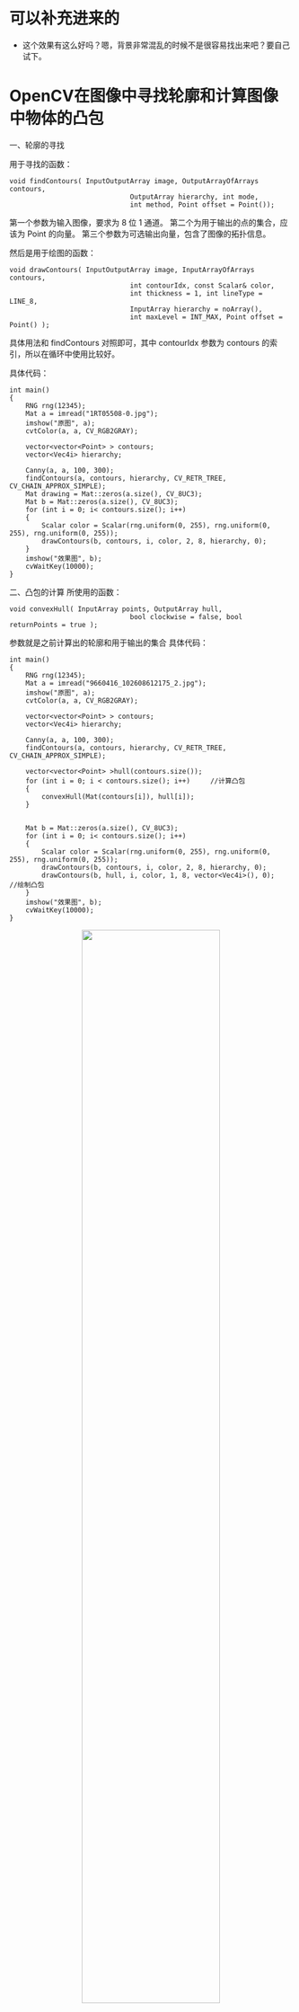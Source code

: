 
# 可以补充进来的

- 这个效果有这么好吗？嗯，背景非常混乱的时候不是很容易找出来吧？要自己试下。


# OpenCV在图像中寻找轮廓和计算图像中物体的凸包



一、轮廓的寻找


用于寻找的函数：

```
void findContours( InputOutputArray image, OutputArrayOfArrays contours,
​                              OutputArray hierarchy, int mode,
​                              int method, Point offset = Point());
```

第一个参数为输入图像，要求为 8 位 1 通道。
第二个为用于输出的点的集合，应该为 Point 的向量。
第三个参数为可选输出向量，包含了图像的拓扑信息。

然后是用于绘图的函数：

```
void drawContours( InputOutputArray image, InputArrayOfArrays contours,
​                              int contourIdx, const Scalar& color,
​                              int thickness = 1, int lineType = LINE_8,
​                              InputArray hierarchy = noArray(),
​                              int maxLevel = INT_MAX, Point offset = Point() );
```

具体用法和 findContours 对照即可，其中 contourIdx 参数为 contours 的索引，所以在循环中使用比较好。

具体代码：

```
int main()
{
​    RNG rng(12345);
​    Mat a = imread("1RT05508-0.jpg");
​    imshow("原图", a);
​    cvtColor(a, a, CV_RGB2GRAY);

    vector<vector<Point> > contours;
    vector<Vec4i> hierarchy;

    Canny(a, a, 100, 300);
    findContours(a, contours, hierarchy, CV_RETR_TREE, CV_CHAIN_APPROX_SIMPLE);
    Mat drawing = Mat::zeros(a.size(), CV_8UC3);
    Mat b = Mat::zeros(a.size(), CV_8UC3);
    for (int i = 0; i< contours.size(); i++)
    {
        Scalar color = Scalar(rng.uniform(0, 255), rng.uniform(0, 255), rng.uniform(0, 255));
        drawContours(b, contours, i, color, 2, 8, hierarchy, 0);
    }
    imshow("效果图", b);
    cvWaitKey(10000);
}
```


二、凸包的计算
所使用的函数：


```
void convexHull( InputArray points, OutputArray hull,
​                              bool clockwise = false, bool returnPoints = true );
```



参数就是之前计算出的轮廓和用于输出的集合
具体代码：



```
int main()
{
​    RNG rng(12345);
​    Mat a = imread("9660416_102608612175_2.jpg");
​    imshow("原图", a);
​    cvtColor(a, a, CV_RGB2GRAY);

    vector<vector<Point> > contours;
    vector<Vec4i> hierarchy;

    Canny(a, a, 100, 300);
    findContours(a, contours, hierarchy, CV_RETR_TREE, CV_CHAIN_APPROX_SIMPLE);

    vector<vector<Point> >hull(contours.size());
    for (int i = 0; i < contours.size(); i++)     //计算凸包
    {
        convexHull(Mat(contours[i]), hull[i]);
    }


    Mat b = Mat::zeros(a.size(), CV_8UC3);
    for (int i = 0; i< contours.size(); i++)
    {
        Scalar color = Scalar(rng.uniform(0, 255), rng.uniform(0, 255), rng.uniform(0, 255));
        drawContours(b, contours, i, color, 2, 8, hierarchy, 0);
        drawContours(b, hull, i, color, 1, 8, vector<Vec4i>(), 0);    //绘制凸包
    }
    imshow("效果图", b);
    cvWaitKey(10000);
}
```


<p align="center">
    <img width="70%" height="70%" src="http://images.iterate.site/blog/image/181031/hi6bGJIfJe.png?imageslim">
</p>





# 可以补充进来的

- [OpenCV在图像中寻找轮廓和计算图像中物体的凸包](https://blog.csdn.net/qq_22033759/article/details/48290213?utm_source=blogkpcl13)
